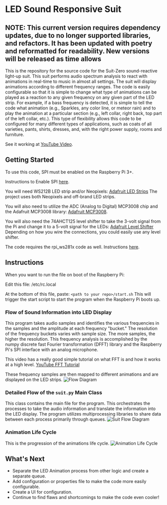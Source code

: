 # LED Sound Responsive Suit

## NOTE: This current version requires dependency updates, due to no longer supported libraries, and refactors. It has been updated with poetry and reformatted for readability. New versions will be released as time allows

This is the repository for the source code for the Suit-Zero sound-reactive light-up suit. This suit performs audio spectrum analysis to react with animations in real-time to music in almost all settings. The suit will display animations according to different frequency ranges. The code is easily configurable so that it is simple to change what type of animations can be played as a reaction to any given frequency on any given part of the LED strip. For example, if a bass frequency is detected, it is simple to tell the code what animation (e.g., Sparkles, any color line, or meteor rain) and to play the animation at a particular section (e.g., left collar, right back, top part of the left collar, etc.). This type of flexibility allows this code to be configured for many different types of applications, such as coats of all varieties, pants, shirts, dresses, and, with the right power supply, rooms and furniture.

See it working at [YouTube Video](https://youtu.be/8mMCY5qn3_M).

## Getting Started

To use this code, SPI must be enabled on the Raspberry Pi 3+.

Instructions to Enable SPI [here](https://www.raspberrypi-spy.co.uk/2014/08/enabling-the-spi-interface-on-the-raspberry-pi/).

You will need WS212B LED strip and/or Neopixels:
[Adafruit LED Strips](https://www.adafruit.com/category/168)
The project uses both Neopixels and off-brand LED strips.

You will also need to utilize the ADC (Analog to Digital) MCP3008 chip and the Adafruit MCP3008 library:
[Adafruit MCP3008](https://learn.adafruit.com/raspberry-pi-analog-to-digital-converters/mcp3008).

You will also need the 74AHCT125 level shifter to take the 3-volt signal from the Pi and change it to a 5-volt signal for the LEDs:
[Adafruit Level Shifter](https://www.adafruit.com/product/1787?gclid=CjwKCAjw2_LcBRBYEiwA_XVBU8nmLxrknSKjgDB06bWK4gBCG4Vrdn8v7mgsFcpyH4Ho7kmX--aBvBoCJf8QAvD_BwE)
Depending on how you wire the connections, you could easily use any level shifter.

The code requires the rpi_ws281x code as well. Instructions [here](https://www.raspberrypi.org/forums/viewtopic.php?t=98631).

## Instructions

When you want to run the file on boot of the Raspberry Pi:

Edit this file:
/etc/rc.local

At the bottom of this file, paste:
`<path to your repo>/start.sh`
This will trigger the start script to start the program when the Raspberry Pi boots up.

### Flow of Sound Information into LED Display

This program takes audio samples and identifies the various frequencies in the samples and the amplitude at each frequency "bucket." The resolution of the frequency buckets varies with sample size. The more samples, the higher the resolution. This frequency analysis is accomplished by the numpy discrete fast Fourier transformation (DFFT) library and the Raspberry Pi's SPI interface with an analog microphone.

This video has a really good simple tutorial on what FFT is and how it works at a high level.
[YouTube FFT Tutorial](https://www.youtube.com/watch?reload=9&v=mkGsMWi_j4Q)

These frequency samples are then mapped to different animations and are displayed on the LED strips.
![Flow Diagram](https://github.com/cwolfe007/suitzero/blob/master/flowdiagram.png)

### Detailed Flow of the `suit.py` Main Class

This class contains the main file for the program. This orchestrates the processes to take the audio information and translate the information into the LED display. The program utilizes multiprocessing libraries to share data between each process primarily through queues.
![Suit Flow Diagram](https://github.com/cwolfe007/suitzero/blob/master/suitFlow.png)

### Animation Life Cycle

This is the progression of the animations life cycle.
![Animation Life Cycle](https://github.com/cwolfe007/suitzero/blob/master/animationlifecycle.png)

## What's Next

- Separate the LED Animation process from other logic and create a separate queue.
- Add configuration or properties file to make the code more easily configurable.
- Create a UI for configuration.
- Continue to find flaws and shortcomings to make the code even cooler!

